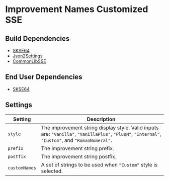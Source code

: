 # Improvement Names Customized SSE

## Build Dependencies
* [SKSE64](https://skse.silverlock.org/)
* [Json2Settings](https://github.com/Ryan-rsm-McKenzie/Json2Settings)
* [CommonLibSSE](https://github.com/Ryan-rsm-McKenzie/CommonLibSSE)

## End User Dependencies
* [SKSE64](https://skse.silverlock.org/)

## Settings
Setting | Description
--- | ---
`style` | The improvement string display style. Valid inputs are: `"Vanilla"`, `"VanillaPlus"`, `"PlusN"`, `"Internal"`, `"Custom"`, and `"RomanNumeral"`.
`prefix` | The improvement string prefix.
`postfix` | The improvement string postfix.
`customNames` | A set of strings to be used when `"Custom"` style is selected.
